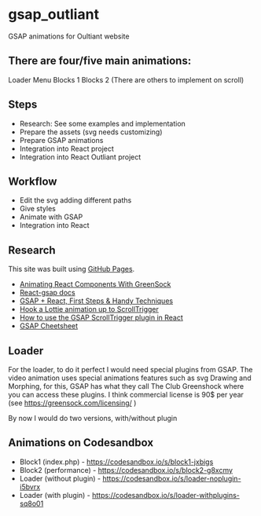 # gsap_outliant
GSAP animations for Oultiant website

## There are four/five main animations:
Loader
Menu
Blocks 1
Blocks 2
(There are others to implement on scroll)

## Steps
- Research: See some examples and implementation
- Prepare the assets (svg needs customizing)
- Prepare GSAP animations
- Integration into React project
- Integration into React Outliant project

## Workflow
- Edit the svg adding different paths
- Give styles
- Animate with GSAP
- Integration into React

## Research
This site was built using [GitHub Pages](https://pages.github.com/).
- [Animating React Components With GreenSock](https://www.smashingmagazine.com/2020/09/animating-react-components-greensock/)
- [React-gsap docs](https://bitworking.github.io/react-gsap/)
- [GSAP + React, First Steps & Handy Techniques](https://greensock.com/react/)
- [Hook a Lottie animation up to ScrollTrigger](https://greensock.com/docs/v3/HelperFunctions#lottie)
- [How to use the GSAP ScrollTrigger plugin in React](https://blog.logrocket.com/how-to-use-the-gsap-scrolltrigger-plugin-in-react/)
- [GSAP Cheetsheet](https://greensock.com/cheatsheet/)

## Loader
For the loader, to do it perfect I would need special plugins from GSAP. The video animation uses special animations features such as svg Drawing and Morphing, for this, GSAP has what they call The Club Greenshock where you can access these plugins. I think commercial license is 90$ per year (see https://greensock.com/licensing/ )

By now I would do two versions, with/without plugin

## Animations on Codesandbox
- Block1 (index.php) - https://codesandbox.io/s/block1-jxbigs 
- Block2 (performance) - https://codesandbox.io/s/block2-g8xcmy 
- Loader (without plugin) - https://codesandbox.io/s/loader-noplugin-i5bvrx 
- Loader (with plugin) - https://codesandbox.io/s/loader-withplugins-sq8o01 

